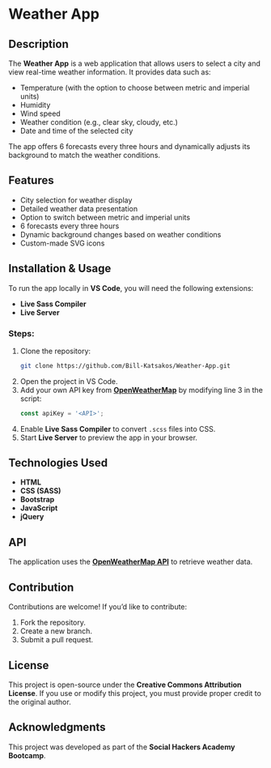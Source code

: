 # Weather App

## Description

The **Weather App** is a web application that allows users to select a city and view real-time weather information. It provides data such as:

- Temperature (with the option to choose between metric and imperial units)
- Humidity
- Wind speed
- Weather condition (e.g., clear sky, cloudy, etc.)
- Date and time of the selected city

The app offers 6 forecasts every three hours and dynamically adjusts its background to match the weather conditions.

## Features

- City selection for weather display
- Detailed weather data presentation
- Option to switch between metric and imperial units
- 6 forecasts every three hours
- Dynamic background changes based on weather conditions
- Custom-made SVG icons

## Installation & Usage

To run the app locally in **VS Code**, you will need the following extensions:

- **Live Sass Compiler**
- **Live Server**

### Steps:

1. Clone the repository:
   ```sh
   git clone https://github.com/Bill-Katsakos/Weather-App.git
   ```
2. Open the project in VS Code.
3. Add your own API key from **[OpenWeatherMap](https://openweathermap.org/)** by modifying line 3 in the script:
   ```javascript
   const apiKey = '<API>';
   ```
4. Enable **Live Sass Compiler** to convert `.scss` files into CSS.
5. Start **Live Server** to preview the app in your browser.

## Technologies Used

- **HTML**
- **CSS (SASS)**
- **Bootstrap**
- **JavaScript**
- **jQuery**

## API

The application uses the **[OpenWeatherMap API](https://openweathermap.org/)** to retrieve weather data.

## Contribution

Contributions are welcome! If you’d like to contribute:

1. Fork the repository.
2. Create a new branch.
3. Submit a pull request.

## License

This project is open-source under the **Creative Commons Attribution License**. If you use or modify this project, you must provide proper credit to the original author.

## Acknowledgments

This project was developed as part of the **Social Hackers Academy Bootcamp**.


